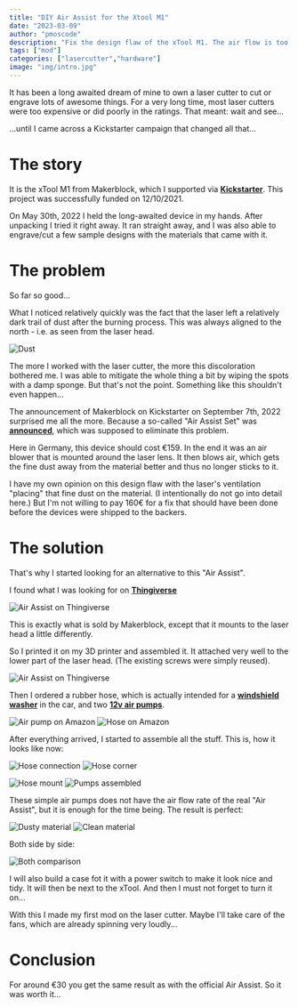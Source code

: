 ```yaml
---
title: "DIY Air Assist for the Xtool M1"
date: "2023-03-09"
author: "pmoscode"
description: "Fix the design flaw of the xTool M1. The air flow is too weak to make a clean - dust free - cut or engraving."
tags: ["mod"]
categories: ["lasercutter","hardware"]
image: "img/intro.jpg"
---
```


It has been a long awaited dream of mine to own a laser cutter to cut or engrave lots of awesome things.
For a very long time, most laser cutters were too expensive or did poorly in the ratings. That meant: wait and see...

...until I came across a Kickstarter campaign that changed all that...

<!--more-->

# The story

It is the xTool M1 from Makerblock, which I supported via **[Kickstarter](https://www.kickstarter.com/projects/makeblock/xtool-m1-superb-hybrid-laser-and-blade-cutter-and-engraver/description)**.
This project was successfully funded on 12/10/2021.

On May 30th, 2022 I held the long-awaited device in my hands. After unpacking I tried it right away.
It ran straight away, and I was also able to engrave/cut a few sample designs with the materials that came with it.

# The problem

So far so good...

What I noticed relatively quickly was the fact that the laser left a relatively dark trail of dust after the burning process. This was always aligned to the north - i.e. as seen from the laser head.

![Dust](img/dust.jpg "Dust")

The more I worked with the laser cutter, the more this discoloration bothered me. I was able to mitigate the whole thing a bit by wiping the spots with a damp sponge.
But that's not the point. Something like this shouldn't even happen...

The announcement of Makerblock on Kickstarter on September 7th, 2022 surprised me all the more. Because a so-called "Air Assist Set" was **[announced](https://www.kickstarter.com/projects/makeblock/xtool-m1-superb-hybrid-laser-and-blade-cutter-and-engraver/posts/3602265)**, which was supposed to eliminate this problem.

Here in Germany, this device should cost €159. In the end it was an air blower that is mounted around the laser lens. It then blows air, which gets the fine dust away from the material better and thus no longer sticks to it.

I have my own opinion on this design flaw with the laser's ventilation "placing" that fine dust on the material. (I intentionally do not go into detail here.)
But I'm not willing to pay 160€ for a fix that should have been done before the devices were shipped to the backers.

# The solution

That's why I started looking for an alternative to this "Air Assist".

I found what I was looking for on **[Thingiverse](https://www.thingiverse.com/thing:5493245)**

![Air Assist on Thingiverse](img/thingiverse-1.png "Air Assist on Thingiverse")

This is exactly what is sold by Makerblock, except that it mounts to the laser head a little differently.

So I printed it on my 3D printer and assembled it. It attached very well to the lower part of the laser head. (The existing screws were simply reused).

![Air Assist on Thingiverse](img/thingiverse-2.png "Air Assist on Thingiverse")

Then I ordered a rubber hose, which is actually intended for a **[windshield washer](https://www.amazon.de/dp/B08ZHL16BS)** in the car, and two **[12v air pumps](https://www.amazon.de/dp/B0786L1C3R)**.

![Air pump on Amazon](img/pump.jpg "Air pump on Amazon") ![Hose on Amazon](img/hose.jpg "Hose on Amazon")

After everything arrived, I started to assemble all the stuff. This is, how it looks like now: 

![Hose connection](img/hose_connection.jpg "Hose connection") ![Hose corner](img/hose_corner.jpg "Hose corner")

![Hose mount](img/hose_mount.jpg "Hose mount") ![Pumps assembled](img/pumps_assembled.jpg "Pumps assembled")

These simple air pumps does not have the air flow rate of the real "Air Assist", but it is enough for the time being. The result is perfect:

![Dusty material](img/material_dusty.jpg "Dusty material") ![Clean material](img/material_clean.jpg "Clean material")

Both side by side:

![Both comparison](img/comparison.jpg "Both comparison")

I will also build a case fot it with a power switch to make it look nice and tidy. It will then be next to the xTool. And then I must not forget to turn it on...

With this I made my first mod on the laser cutter. Maybe I'll take care of the fans, which are already spinning very loudly...

# Conclusion

For around €30 you get the same result as with the official Air Assist. So it was worth it...
